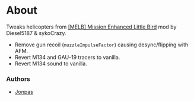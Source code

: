 # About

Tweaks helicopters from [[MELB] Mission Enhanced Little Bird](https://forums.bistudio.com/topic/181895-melb-mission-enhanced-little-bird/) mod by Diesel5187 & sykoCrazy.

- Remove gun recoil (`muzzleImpulseFactor`) causing desync/flipping with AFM.
- Revert M134 and GAU-19 tracers to vanilla.
- Revert M134 sound to vanilla.

### Authors

- [Jonpas](http://github.com/jonpas)

